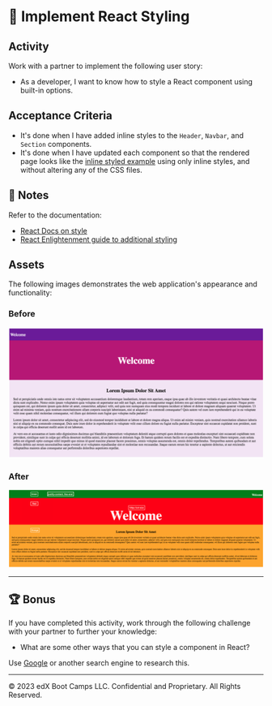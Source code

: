 # 📖 Implement React Styling

## Activity

Work with a partner to implement the following user story:
* As a developer, I want to know how to style a React component using built-in options.

## Acceptance Criteria
* It's done when I have added inline styles to the `Header`, `Navbar`, and `Section` components.
* It's done when I have updated each component so that the rendered page looks like the [inline styled example](./Images/02-InlineStyled.png) using only inline styles, and without altering any of the CSS files.

## 📝 Notes
Refer to the documentation:
* [React Docs on style](https://react.dev/learn#adding-styles)
* [React Enlightenment guide to additional styling](https://www.reactenlightenment.com/react-jsx/5.6.html)

## Assets
The following images demonstrates the web application's appearance and functionality:

### Before
![The original page features purple and pink backgrounds in different sections.](./Images/01-InitialPage.png)

### After

![The newly styled page features green, red, and yellow backgrounds and buttons that have been aligned with each other.](./Images/02-InlineStyled.png)

---

## 🏆 Bonus

If you have completed this activity, work through the following challenge with your partner to further your knowledge:

* What are some other ways that you can style a component in React?

Use [Google](https://www.google.com) or another search engine to research this.

---
© 2023 edX Boot Camps LLC. Confidential and Proprietary. All Rights Reserved.
